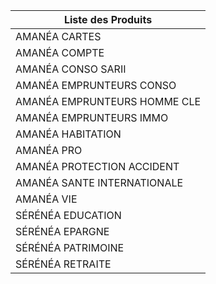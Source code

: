 | Liste des Produits               |
|----------------------------------|
| AMANÉA CARTES                    |
| AMANÉA COMPTE                    |
| AMANÉA CONSO SARII               |
| AMANÉA EMPRUNTEURS CONSO         |
| AMANÉA EMPRUNTEURS HOMME CLE     |
| AMANÉA EMPRUNTEURS IMMO          |
| AMANÉA HABITATION                |
| AMANÉA PRO                       |
| AMANÉA PROTECTION ACCIDENT       |
| AMANÉA SANTE INTERNATIONALE      |
| AMANÉA VIE                       |
| SÉRÉNÉA EDUCATION               |
| SÉRÉNÉA EPARGNE                 |
| SÉRÉNÉA PATRIMOINE              |
| SÉRÉNÉA RETRAITE                |

